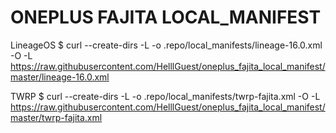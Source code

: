 ONEPLUS FAJITA LOCAL_MANIFEST
===========================

LineageOS
$ curl --create-dirs -L -o .repo/local_manifests/lineage-16.0.xml -O -L https://raw.githubusercontent.com/HelllGuest/oneplus_fajita_local_manifest/master/lineage-16.0.xml

TWRP
$ curl --create-dirs -L -o .repo/local_manifests/twrp-fajita.xml -O -L https://raw.githubusercontent.com/HelllGuest/oneplus_fajita_local_manifest/master/twrp-fajita.xml
